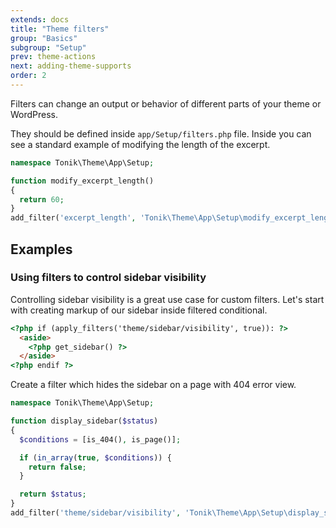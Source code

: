```yaml
---
extends: docs
title: "Theme filters"
group: "Basics"
subgroup: "Setup"
prev: theme-actions
next: adding-theme-supports
order: 2
---
```


Filters can change an output or behavior of different parts of your theme or WordPress.

They should be defined inside `app/Setup/filters.php` file. Inside you can see a standard example of modifying the length of the excerpt.

```php
namespace Tonik\Theme\App\Setup;

function modify_excerpt_length()
{
  return 60;
}
add_filter('excerpt_length', 'Tonik\Theme\App\Setup\modify_excerpt_length');
```

## Examples

### Using filters to control sidebar visibility

Controlling sidebar visibility is a great use case for custom filters. Let's start with creating markup of our sidebar inside filtered conditional.

```html
<?php if (apply_filters('theme/sidebar/visibility', true)): ?>
  <aside>
    <?php get_sidebar() ?>
  </aside>
<?php endif ?>
```

Create a filter which hides the sidebar on a page with 404 error view.

```php
namespace Tonik\Theme\App\Setup;

function display_sidebar($status)
{
  $conditions = [is_404(), is_page()];

  if (in_array(true, $conditions)) {
    return false;
  }

  return $status;
}
add_filter('theme/sidebar/visibility', 'Tonik\Theme\App\Setup\display_sidebar');
```
